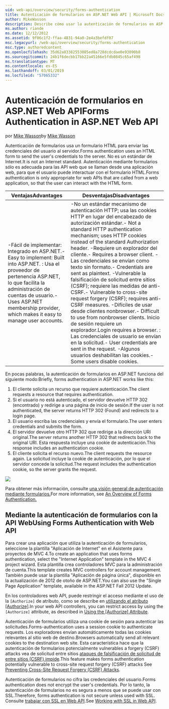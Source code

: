 ```yaml
---
uid: web-api/overview/security/forms-authentication
title: Autenticación de formularios en ASP.NET Web API | Microsoft Docs
author: MikeWasson
description: Describe cómo usar la autenticación de formularios en ASP.NET Web API.
ms.author: riande
ms.date: 12/12/2012
ms.assetid: 9f06c1f2-ffaa-4831-94a0-2e4a3befdf07
msc.legacyurl: /web-api/overview/security/forms-authentication
msc.type: authoredcontent
ms.openlocfilehash: 35d62a83382553085ed8a728dcdcdae0e93090b8
ms.sourcegitcommit: 24b1f6decbb17bb22a45166e5fdb0845c65af498
ms.translationtype: MT
ms.contentlocale: es-ES
ms.lasthandoff: 03/01/2019
ms.locfileid: "57065332"
---
```

<a name="forms-authentication-in-aspnet-web-api"></a><span data-ttu-id="179f9-103">Autenticación de formularios en ASP.NET Web API</span><span class="sxs-lookup"><span data-stu-id="179f9-103">Forms Authentication in ASP.NET Web API</span></span>
====================
<span data-ttu-id="179f9-104">por [Mike Wasson](https://github.com/MikeWasson)</span><span class="sxs-lookup"><span data-stu-id="179f9-104">by [Mike Wasson](https://github.com/MikeWasson)</span></span>

<span data-ttu-id="179f9-105">Autenticación de formularios usa un formulario HTML para enviar las credenciales del usuario al servidor.</span><span class="sxs-lookup"><span data-stu-id="179f9-105">Forms authentication uses an HTML form to send the user's credentials to the server.</span></span> <span data-ttu-id="179f9-106">No es un estándar de Internet.</span><span class="sxs-lookup"><span data-stu-id="179f9-106">It is not an Internet standard.</span></span> <span data-ttu-id="179f9-107">Autenticación mediante formularios sólo es adecuada para las API web que se llaman desde una aplicación web, para que el usuario puede interactuar con el formulario HTML.</span><span class="sxs-lookup"><span data-stu-id="179f9-107">Forms authentication is only appropriate for web APIs that are called from a web application, so that the user can interact with the HTML form.</span></span>

| <span data-ttu-id="179f9-108">Ventajas</span><span class="sxs-lookup"><span data-stu-id="179f9-108">Advantages</span></span> | <span data-ttu-id="179f9-109">Desventajas</span><span class="sxs-lookup"><span data-stu-id="179f9-109">Disadvantages</span></span> |
| --- | --- |
| <span data-ttu-id="179f9-110">-Fácil de implementar: Integrado en ASP.NET.</span><span class="sxs-lookup"><span data-stu-id="179f9-110">- Easy to implement: Built into ASP.NET.</span></span> <span data-ttu-id="179f9-111">: Usa el proveedor de pertenencia ASP.NET, lo que facilita la administración de cuentas de usuario.</span><span class="sxs-lookup"><span data-stu-id="179f9-111">- Uses ASP.NET membership provider, which makes it easy to manage user accounts.</span></span> | <span data-ttu-id="179f9-112">-No un estándar mecanismo de autenticación HTTP; usa las cookies HTTP en lugar del encabezado de autorización estándar.</span><span class="sxs-lookup"><span data-stu-id="179f9-112">- Not a standard HTTP authentication mechanism; uses HTTP cookies instead of the standard Authorization header.</span></span> <span data-ttu-id="179f9-113">-Requiere un explorador del cliente.</span><span class="sxs-lookup"><span data-stu-id="179f9-113">- Requires a browser client.</span></span> <span data-ttu-id="179f9-114">-Las credenciales se envían como texto sin formato.</span><span class="sxs-lookup"><span data-stu-id="179f9-114">- Credentials are sent as plaintext.</span></span> <span data-ttu-id="179f9-115">-Vulnerable la falsificación de solicitud entre sitios (CSRF); requiere las medidas de anti-CSRF.</span><span class="sxs-lookup"><span data-stu-id="179f9-115">- Vulnerable to cross-site request forgery (CSRF); requires anti-CSRF measures.</span></span> <span data-ttu-id="179f9-116">-Difíciles de usar desde clientes nonbrowser.</span><span class="sxs-lookup"><span data-stu-id="179f9-116">- Difficult to use from nonbrowser clients.</span></span> <span data-ttu-id="179f9-117">Inicio de sesión requiere un explorador.</span><span class="sxs-lookup"><span data-stu-id="179f9-117">Login requires a browser.</span></span> <span data-ttu-id="179f9-118">: Las credenciales de usuario se envían en la solicitud.</span><span class="sxs-lookup"><span data-stu-id="179f9-118">- User credentials are sent in the request.</span></span> <span data-ttu-id="179f9-119">-Algunos usuarios deshabilitan las cookies.</span><span class="sxs-lookup"><span data-stu-id="179f9-119">- Some users disable cookies.</span></span> |

<span data-ttu-id="179f9-120">En pocas palabras, la autenticación de formularios en ASP.NET funciona del siguiente modo:</span><span class="sxs-lookup"><span data-stu-id="179f9-120">Briefly, forms authentication in ASP.NET works like this:</span></span>

1. <span data-ttu-id="179f9-121">El cliente solicita un recurso que requiere autenticación.</span><span class="sxs-lookup"><span data-stu-id="179f9-121">The client requests a resource that requires authentication.</span></span>
2. <span data-ttu-id="179f9-122">Si el usuario no está autenticado, el servidor devuelve HTTP 302 (encontrado) y redirige a una página de inicio de sesión.</span><span class="sxs-lookup"><span data-stu-id="179f9-122">If the user is not authenticated, the server returns HTTP 302 (Found) and redirects to a login page.</span></span>
3. <span data-ttu-id="179f9-123">El usuario escriba las credenciales y envía el formulario.</span><span class="sxs-lookup"><span data-stu-id="179f9-123">The user enters credentials and submits the form.</span></span>
4. <span data-ttu-id="179f9-124">El servidor devuelve otro HTTP 302 que redirige a la dirección URI original.</span><span class="sxs-lookup"><span data-stu-id="179f9-124">The server returns another HTTP 302 that redirects back to the original URI.</span></span> <span data-ttu-id="179f9-125">Esta respuesta incluye una cookie de autenticación.</span><span class="sxs-lookup"><span data-stu-id="179f9-125">This response includes an authentication cookie.</span></span>
5. <span data-ttu-id="179f9-126">El cliente solicita el recurso nuevo.</span><span class="sxs-lookup"><span data-stu-id="179f9-126">The client requests the resource again.</span></span> <span data-ttu-id="179f9-127">La solicitud incluye la cookie de autenticación, por lo que el servidor concede la solicitud.</span><span class="sxs-lookup"><span data-stu-id="179f9-127">The request includes the authentication cookie, so the server grants the request.</span></span>

![](forms-authentication/_static/image1.png)

<span data-ttu-id="179f9-128">Para obtener más información, consulte [una visión general de autenticación mediante formularios.](../../../web-forms/overview/older-versions-security/introduction/an-overview-of-forms-authentication-cs.md)</span><span class="sxs-lookup"><span data-stu-id="179f9-128">For more information, see [An Overview of Forms Authentication.](../../../web-forms/overview/older-versions-security/introduction/an-overview-of-forms-authentication-cs.md)</span></span>

## <a name="using-forms-authentication-with-web-api"></a><span data-ttu-id="179f9-129">Mediante la autenticación de formularios con la API Web</span><span class="sxs-lookup"><span data-stu-id="179f9-129">Using Forms Authentication with Web API</span></span>

<span data-ttu-id="179f9-130">Para crear una aplicación que utiliza la autenticación de formularios, seleccione la plantilla "Aplicación de Internet" en el Asistente para proyectos de MVC 4.</span><span class="sxs-lookup"><span data-stu-id="179f9-130">To create an application that uses forms authentication, select the "Internet Application" template in the MVC 4 project wizard.</span></span> <span data-ttu-id="179f9-131">Esta plantilla crea controladores MVC para la administración de cuenta.</span><span class="sxs-lookup"><span data-stu-id="179f9-131">This template creates MVC controllers for account management.</span></span> <span data-ttu-id="179f9-132">También puede usar la plantilla "Aplicación de página única", disponible en la actualización de 2012 de otoño de ASP.NET.</span><span class="sxs-lookup"><span data-stu-id="179f9-132">You can also use the "Single Page Application" template, available in the ASP.NET Fall 2012 Update.</span></span>

<span data-ttu-id="179f9-133">En los controladores web API, puede restringir el acceso mediante el uso de la `[Authorize]` de atributo, como se describe en [utilizando el atributo [Authorize]](authentication-and-authorization-in-aspnet-web-api.md#auth3).</span><span class="sxs-lookup"><span data-stu-id="179f9-133">In your web API controllers, you can restrict access by using the `[Authorize]` attribute, as described in [Using the [Authorize] Attribute](authentication-and-authorization-in-aspnet-web-api.md#auth3).</span></span>

<span data-ttu-id="179f9-134">Autenticación de formularios utiliza una cookie de sesión para autenticar las solicitudes.</span><span class="sxs-lookup"><span data-stu-id="179f9-134">Forms-authentication uses a session cookie to authenticate requests.</span></span> <span data-ttu-id="179f9-135">Los exploradores envían automáticamente todas las cookies relevantes al sitio web de destino.</span><span class="sxs-lookup"><span data-stu-id="179f9-135">Browsers automatically send all relevant cookies to the destination web site.</span></span> <span data-ttu-id="179f9-136">Esta característica hace que la autenticación de formularios potencialmente vulnerables a forgery (CSRF) attacks vea de solicitud entre sitios [ataques de falsificación de solicitud de entre sitios (CSRF) impide](preventing-cross-site-request-forgery-csrf-attacks.md).</span><span class="sxs-lookup"><span data-stu-id="179f9-136">This feature makes forms authentication potentially vulnerable to cross-site request forgery (CSRF) attacks See [Preventing Cross-Site Request Forgery (CSRF) Attacks](preventing-cross-site-request-forgery-csrf-attacks.md).</span></span>

<span data-ttu-id="179f9-137">Autenticación de formularios no cifra las credenciales del usuario.</span><span class="sxs-lookup"><span data-stu-id="179f9-137">Forms authentication does not encrypt the user's credentials.</span></span> <span data-ttu-id="179f9-138">Por lo tanto, la autenticación de formularios no es segura a menos que se puede usar con SSL.</span><span class="sxs-lookup"><span data-stu-id="179f9-138">Therefore, forms authentication is not secure unless used with SSL.</span></span> <span data-ttu-id="179f9-139">Consulte [trabajar con SSL en Web API](working-with-ssl-in-web-api.md).</span><span class="sxs-lookup"><span data-stu-id="179f9-139">See [Working with SSL in Web API](working-with-ssl-in-web-api.md).</span></span>
